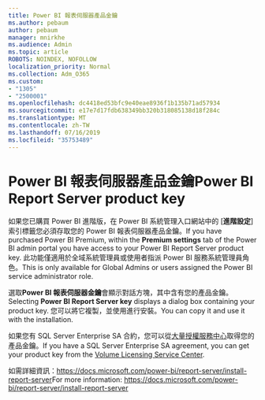 ```yaml
---
title: Power BI 報表伺服器產品金鑰
ms.author: pebaum
author: pebaum
manager: mnirkhe
ms.audience: Admin
ms.topic: article
ROBOTS: NOINDEX, NOFOLLOW
localization_priority: Normal
ms.collection: Adm_O365
ms.custom:
- "1305"
- "2500001"
ms.openlocfilehash: dc4418ed53bfc9e40eae8936f1b135b71ad57934
ms.sourcegitcommit: e17e7d17fdb638349bb320b318085138d18f284c
ms.translationtype: MT
ms.contentlocale: zh-TW
ms.lasthandoff: 07/16/2019
ms.locfileid: "35753489"
---
```

# <a name="power-bi-report-server-product-key"></a><span data-ttu-id="01466-102">Power BI 報表伺服器產品金鑰</span><span class="sxs-lookup"><span data-stu-id="01466-102">Power BI Report Server product key</span></span>

<span data-ttu-id="01466-103">如果您已購買 Power BI 進階版，在 Power BI 系統管理入口網站中的 [**進階設定**] 索引標籤您必須存取您的 Power BI 報表伺服器產品金鑰。</span><span class="sxs-lookup"><span data-stu-id="01466-103">If you have purchased Power BI Premium, within the **Premium settings** tab of the Power BI admin portal you have access to your Power BI Report Server product key.</span></span> <span data-ttu-id="01466-104">此功能僅適用於全域系統管理員或使用者指派 Power BI 服務系統管理員角色。</span><span class="sxs-lookup"><span data-stu-id="01466-104">This is only available for Global Admins or users assigned the Power BI service administrator role.</span></span>

<span data-ttu-id="01466-105">選取**Power BI 報表伺服器金鑰**會顯示對話方塊，其中含有您的產品金鑰。</span><span class="sxs-lookup"><span data-stu-id="01466-105">Selecting **Power BI Report Server key** displays a dialog box containing your product key.</span></span> <span data-ttu-id="01466-106">您可以將它複製，並使用進行安裝。</span><span class="sxs-lookup"><span data-stu-id="01466-106">You can copy it and use it with the installation.</span></span>

<span data-ttu-id="01466-107">如果您有 SQL Server Enterprise SA 合約，您可以從[大量授權服務中心](https://www.microsoft.com/Licensing/servicecenter/)取得您的產品金鑰。</span><span class="sxs-lookup"><span data-stu-id="01466-107">If you have a SQL Server Enterprise SA agreement, you can get your product key from the [Volume Licensing Service Center](https://www.microsoft.com/Licensing/servicecenter/).</span></span>

<span data-ttu-id="01466-108">如需詳細資訊：https://docs.microsoft.com/power-bi/report-server/install-report-server</span><span class="sxs-lookup"><span data-stu-id="01466-108">For more information: https://docs.microsoft.com/power-bi/report-server/install-report-server</span></span>
